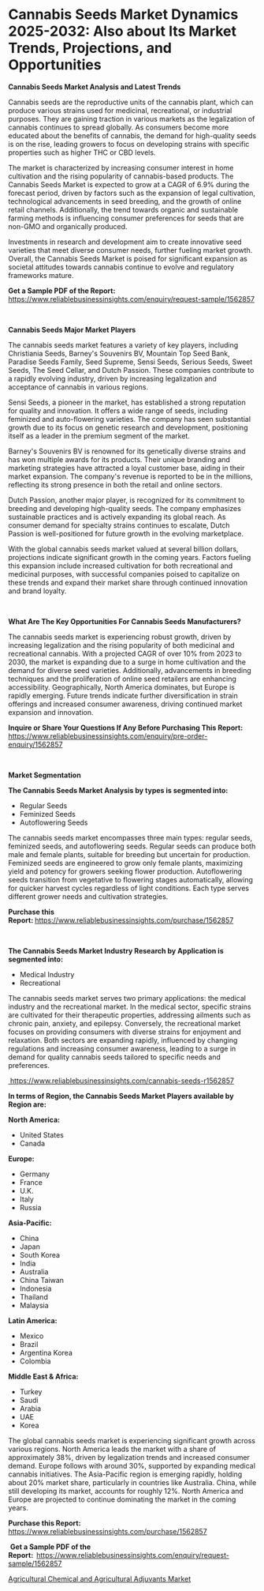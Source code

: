 <p><h1>Cannabis Seeds Market Dynamics 2025-2032: Also about Its Market Trends, Projections, and Opportunities</h1></p><p><strong>Cannabis Seeds Market Analysis and Latest Trends</strong></p>
<p><p>Cannabis seeds are the reproductive units of the cannabis plant, which can produce various strains used for medicinal, recreational, or industrial purposes. They are gaining traction in various markets as the legalization of cannabis continues to spread globally. As consumers become more educated about the benefits of cannabis, the demand for high-quality seeds is on the rise, leading growers to focus on developing strains with specific properties such as higher THC or CBD levels.</p><p>The market is characterized by increasing consumer interest in home cultivation and the rising popularity of cannabis-based products. The Cannabis Seeds Market is expected to grow at a CAGR of 6.9% during the forecast period, driven by factors such as the expansion of legal cultivation, technological advancements in seed breeding, and the growth of online retail channels. Additionally, the trend towards organic and sustainable farming methods is influencing consumer preferences for seeds that are non-GMO and organically produced.</p><p>Investments in research and development aim to create innovative seed varieties that meet diverse consumer needs, further fueling market growth. Overall, the Cannabis Seeds Market is poised for significant expansion as societal attitudes towards cannabis continue to evolve and regulatory frameworks mature.</p></p>
<p><strong>Get a Sample PDF of the Report:&nbsp;</strong> <a href="https://www.reliablebusinessinsights.com/enquiry/request-sample/1562857?utm_campaign=3366&utm_medium=2&utm_source=Github&utm_content=ia&utm_term=30032025&utm_id=cannabis-seeds">https://www.reliablebusinessinsights.com/enquiry/request-sample/1562857</a></p>
<p>&nbsp;</p>
<p><strong>Cannabis Seeds Major Market Players</strong></p>
<p><p>The cannabis seeds market features a variety of key players, including Christiania Seeds, Barney's Souvenirs BV, Mountain Top Seed Bank, Paradise Seeds Family, Seed Supreme, Sensi Seeds, Serious Seeds, Sweet Seeds, The Seed Cellar, and Dutch Passion. These companies contribute to a rapidly evolving industry, driven by increasing legalization and acceptance of cannabis in various regions.</p><p>Sensi Seeds, a pioneer in the market, has established a strong reputation for quality and innovation. It offers a wide range of seeds, including feminized and auto-flowering varieties. The company has seen substantial growth due to its focus on genetic research and development, positioning itself as a leader in the premium segment of the market.</p><p>Barney's Souvenirs BV is renowned for its genetically diverse strains and has won multiple awards for its products. Their unique branding and marketing strategies have attracted a loyal customer base, aiding in their market expansion. The company's revenue is reported to be in the millions, reflecting its strong presence in both the retail and online sectors.</p><p>Dutch Passion, another major player, is recognized for its commitment to breeding and developing high-quality seeds. The company emphasizes sustainable practices and is actively expanding its global reach. As consumer demand for specialty strains continues to escalate, Dutch Passion is well-positioned for future growth in the evolving marketplace.</p><p>With the global cannabis seeds market valued at several billion dollars, projections indicate significant growth in the coming years. Factors fueling this expansion include increased cultivation for both recreational and medicinal purposes, with successful companies poised to capitalize on these trends and expand their market share through continued innovation and brand loyalty.</p></p>
<p>&nbsp;</p>
<p><strong>What Are The Key Opportunities For Cannabis Seeds Manufacturers?</strong></p>
<p><p>The cannabis seeds market is experiencing robust growth, driven by increasing legalization and the rising popularity of both medicinal and recreational cannabis. With a projected CAGR of over 10% from 2023 to 2030, the market is expanding due to a surge in home cultivation and the demand for diverse seed varieties. Additionally, advancements in breeding techniques and the proliferation of online seed retailers are enhancing accessibility. Geographically, North America dominates, but Europe is rapidly emerging. Future trends indicate further diversification in strain offerings and increased consumer awareness, driving continued market expansion and innovation.</p></p>
<p><strong>Inquire or Share Your Questions If Any Before Purchasing This Report:</strong> <a href="https://www.reliablebusinessinsights.com/enquiry/pre-order-enquiry/1562857?utm_campaign=3366&utm_medium=2&utm_source=Github&utm_content=ia&utm_term=30032025&utm_id=cannabis-seeds">https://www.reliablebusinessinsights.com/enquiry/pre-order-enquiry/1562857</a></p>
<p>&nbsp;</p>
<p><strong>Market Segmentation</strong></p>
<p><strong>The Cannabis Seeds Market Analysis by types is segmented into:</strong></p>
<p><ul><li>Regular Seeds</li><li>Feminized Seeds</li><li>Autoflowering Seeds</li></ul></p>
<p><p>The cannabis seeds market encompasses three main types: regular seeds, feminized seeds, and autoflowering seeds. Regular seeds can produce both male and female plants, suitable for breeding but uncertain for production. Feminized seeds are engineered to grow only female plants, maximizing yield and potency for growers seeking flower production. Autoflowering seeds transition from vegetative to flowering stages automatically, allowing for quicker harvest cycles regardless of light conditions. Each type serves different grower needs and cultivation strategies.</p></p>
<p><strong>Purchase this Report:&nbsp;</strong><a href="https://www.reliablebusinessinsights.com/purchase/1562857?utm_campaign=3366&utm_medium=2&utm_source=Github&utm_content=ia&utm_term=30032025&utm_id=cannabis-seeds">https://www.reliablebusinessinsights.com/purchase/1562857</a></p>
<p>&nbsp;</p>
<p><strong>The Cannabis Seeds Market Industry Research by Application is segmented into:</strong></p>
<p><ul><li>Medical Industry</li><li>Recreational</li></ul></p>
<p><p>The cannabis seeds market serves two primary applications: the medical industry and the recreational market. In the medical sector, specific strains are cultivated for their therapeutic properties, addressing ailments such as chronic pain, anxiety, and epilepsy. Conversely, the recreational market focuses on providing consumers with diverse strains for enjoyment and relaxation. Both sectors are expanding rapidly, influenced by changing regulations and increasing consumer awareness, leading to a surge in demand for quality cannabis seeds tailored to specific needs and preferences.</p></p>
<p><a href="https://www.reliablebusinessinsights.com/cannabis-seeds-r1562857?utm_campaign=3366&utm_medium=2&utm_source=Github&utm_content=ia&utm_term=30032025&utm_id=cannabis-seeds">&nbsp;https://www.reliablebusinessinsights.com/cannabis-seeds-r1562857</a></p>
<p><strong>In terms of Region, the Cannabis Seeds Market Players available by Region are:</strong></p>
<p>
    <p> <strong> North America: </strong>
        <ul>
            <li>United States</li>
            <li>Canada</li>
        </ul>
        </p> 
    <p> <strong> Europe: </strong>
        <ul>
            <li>Germany</li>
            <li>France</li>
            <li>U.K.</li>
            <li>Italy</li>
            <li>Russia</li>
        </ul>
        </p> 
    <p> <strong> Asia-Pacific: </strong>
        <ul>
            <li>China</li>
            <li>Japan</li>
            <li>South Korea</li>
            <li>India</li>
            <li>Australia</li>
            <li>China Taiwan</li>
            <li>Indonesia</li>
            <li>Thailand</li>
            <li>Malaysia</li>
        </ul>
        </p> 
    <p> <strong> Latin America: </strong>
        <ul>
            <li>Mexico</li>
            <li>Brazil</li>
            <li>Argentina Korea</li>
            <li>Colombia</li>
        </ul>
        </p> 
    <p> <strong> Middle East & Africa: </strong>
        <ul>
            <li>Turkey</li>
            <li>Saudi</li>
            <li>Arabia</li>
            <li>UAE</li>
            <li>Korea</li>
        </ul>
    </p>
    </p>
<p><p>The global cannabis seeds market is experiencing significant growth across various regions. North America leads the market with a share of approximately 38%, driven by legalization trends and increased consumer demand. Europe follows with around 30%, supported by expanding medical cannabis initiatives. The Asia-Pacific region is emerging rapidly, holding about 20% market share, particularly in countries like Australia. China, while still developing its market, accounts for roughly 12%. North America and Europe are projected to continue dominating the market in the coming years.</p></p>
<p><strong>Purchase this Report: </strong><a href="https://www.reliablebusinessinsights.com/purchase/1562857?utm_campaign=3366&utm_medium=2&utm_source=Github&utm_content=ia&utm_term=30032025&utm_id=cannabis-seeds">https://www.reliablebusinessinsights.com/purchase/1562857</a></p>
<p>&nbsp;<strong>Get a Sample PDF of the Report:&nbsp;&nbsp;</strong><a href="https://www.reliablebusinessinsights.com/enquiry/request-sample/1562857?utm_campaign=3366&utm_medium=2&utm_source=Github&utm_content=ia&utm_term=30032025&utm_id=cannabis-seeds">https://www.reliablebusinessinsights.com/enquiry/request-sample/1562857</a></p>
<p><strong></strong></p>
<p><p><a href="https://github.com/maseykokosq1/Market-Research-Report-List-1/blob/main/agricultural-chemical-and-agricultural-adjuvants-market.md?utm_campaign=3366&utm_medium=2&utm_source=Github&utm_content=ia&utm_term=30032025&utm_id=cannabis-seeds">Agricultural Chemical and Agricultural Adjuvants Market</a></p></p>